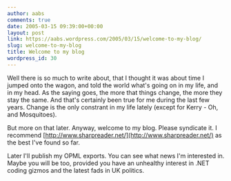 ```yaml
---
author: aabs
comments: true
date: 2005-03-15 09:39:00+00:00
layout: post
link: https://aabs.wordpress.com/2005/03/15/welcome-to-my-blog/
slug: welcome-to-my-blog
title: Welcome to my blog
wordpress_id: 30
---
```


Well there is so much to write about, that I thought it was about time I jumped onto the wagon, and told the world what's going on in my life, and in my head. As the saying goes, the more that things change, the more they stay the same. And that's certainly been true for me during the last few years. Change is the only constrant in my life lately (except for Kerry - Oh, and Mosquitoes).

But more on that later. Anyway, welcome to my blog. Please syndicate it. I recommend [http://www.sharpreader.net/](http://www.sharpreader.net/) as the best I've found so far.

Later I'll publish my OPML exports. You can see what news I'm interested in. Maybe you will be too, provided you have an unhealthy interest in .NET coding gizmos and the latest fads in UK politics.
